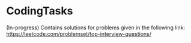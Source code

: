 # CodingTasks
(In-progress) 
Contains solutions for problems given in the following link: 
https://leetcode.com/problemset/top-interview-questions/
